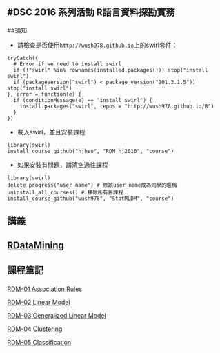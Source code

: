 #DSC 2016 系列活動 R語言資料探勘實務
---
##須知
- 請檢查是否使用`http://wush978.github.io`上的swirl套件：

```
tryCatch({
  # Error if we need to install swirl
  if (!"swirl" %in% rownames(installed.packages())) stop("install swirl")
  if (packageVersion("swirl") < package_version("101.3.1.5")) stop("install swirl")
}, error = function(e) {
  if (conditionMessage(e) == "install swirl") {
    install.packages("swirl", repos = "http://wush978.github.io/R")
  }
})
```

- 載入swirl，並且安裝課程
```
library(swirl)
install_course_github("hjhsu", "RDM_hj2016", "course")
```

- 如果安裝有問題，請清空過往課程
```
library(swirl)
delete_progress("user_name") # 修該user_name成為同學的暱稱
uninstall_all_courses() # 移除所有舊課程
install_course_github("wush978", "StatMLDM", "course")
```
## 講義
[RDataMining](https://hjhsu.github.io/RDM_hj2016/RDataMining.pdf)
---
## 課程筆記 <p>
[RDM-01 Association Rules](https://hjhsu.github.io/RDM_hj2016/note/RDM-01-Association-Rule.html) <p>
[RDM-02 Linear Model](https://hjhsu.github.io/RDM_hj2016/note/RDM-02-Supervised-Learning-01-Linear-Model.html) <p>
[RDM-03 Generalized Linear Model](https://hjhsu.github.io/RDM_hj2016/note/RDM-03-Supervised-Learning-02-Generalized-Linear-Model.html) <p>
[RDM-04 Clustering](https://hjhsu.github.io/RDM_hj2016/note/RDM-04-Unsupervised-Learning-Clustering.html) <p>
[RDM-05 Classification](https://hjhsu.github.io/RDM_hj2016/note/RDM-05-Classification.html) <p>


